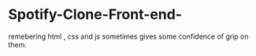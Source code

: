 # Spotify-Clone-Front-end-
remebering html , css and js sometimes gives some confidence of grip on them.
